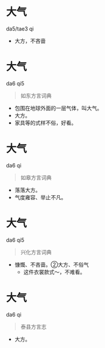 # 大气
da5/tae3 qi
- 大方，不吝啬

# 大气
da6 qi5
> 如东方言词典
- 包围在地球外面的一层气体，叫大气。
- 大方。
- 家具等的式样不俗，好看。

# 大气
da6 qi
> 如皋方言词典
- 落落大方。
- 气度雍容、举止不凡。

# 大气
da6 qi5
> 兴化方言词典
- 慷慨、不吝啬。②大方、不俗气
  - 这件衣裳款式～，不难看。

# 大气
da6 qi
> 泰县方言志
- 大方。
